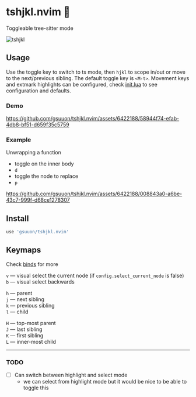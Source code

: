 # tshjkl.nvim 🌳

Toggleable tree-sitter mode

![tshjkl](https://github.com/gsuuon/tshjkl.nvim/assets/6422188/608c95c1-0f83-4abc-89e5-cc114e877afb)

## Usage
Use the toggle key to switch to ts mode, then `hjkl` to scope in/out or move to the next/previous sibling. The default toggle key is `<M-t>`. Movement keys and extmark highlights can be configured, check [init.lua](lua/tshjkl/init.lua) to see configuration and defaults. 

### Demo
https://github.com/gsuuon/tshjkl.nvim/assets/6422188/58944f74-efab-4db8-bf51-d659f35c5759

### Example
Unwrapping a function  
- toggle on the inner body
- `d`
- toggle the node to replace
- `p`  

https://github.com/gsuuon/tshjkl.nvim/assets/6422188/008843a0-a6be-43c7-999f-d68ce1278307


## Install

```lua
use 'gsuuon/tshjkl.nvim'
```
## Keymaps
Check [binds](https://github.com/gsuuon/tshjkl.nvim/blob/9c608e4a70c69a4ab0e01f22a2f507106491c4af/lua/tshjkl/init.lua#L326) for more

`v` — visual select the current node (if `config.select_current_node` is false)  
`b` — visual select backwards  

`h` — parent  
`j` — next sibling  
`k` — previous sibling  
`l` — child  

`H` — top-most parent  
`J` — last sibling  
`K` — first sibling  
`L` — inner-most child  


---
### TODO
- [ ] Can switch between highlight and select mode 
  - we can select from highlight mode but it would be nice to be able to toggle this
